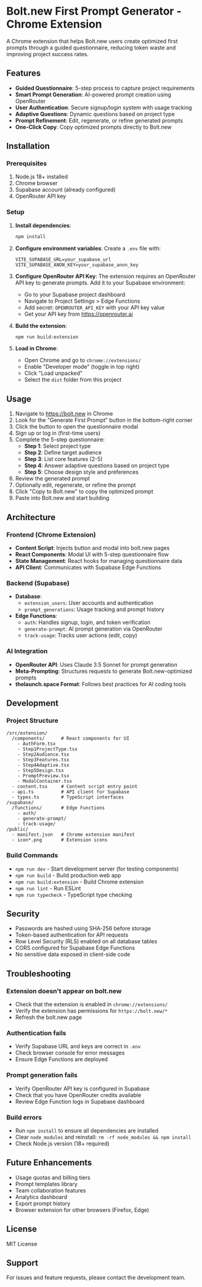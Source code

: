 # Bolt.new First Prompt Generator - Chrome Extension

A Chrome extension that helps Bolt.new users create optimized first prompts through a guided questionnaire, reducing token waste and improving project success rates.

## Features

- **Guided Questionnaire**: 5-step process to capture project requirements
- **Smart Prompt Generation**: AI-powered prompt creation using OpenRouter
- **User Authentication**: Secure signup/login system with usage tracking
- **Adaptive Questions**: Dynamic questions based on project type
- **Prompt Refinement**: Edit, regenerate, or refine generated prompts
- **One-Click Copy**: Copy optimized prompts directly to Bolt.new

## Installation

### Prerequisites

1. Node.js 18+ installed
2. Chrome browser
3. Supabase account (already configured)
4. OpenRouter API key

### Setup

1. **Install dependencies**:
   ```bash
   npm install
   ```

2. **Configure environment variables**:
   Create a `.env` file with:
   ```
   VITE_SUPABASE_URL=your_supabase_url
   VITE_SUPABASE_ANON_KEY=your_supabase_anon_key
   ```

3. **Configure OpenRouter API Key**:
   The extension requires an OpenRouter API key to generate prompts. Add it to your Supabase environment:
   - Go to your Supabase project dashboard
   - Navigate to Project Settings > Edge Functions
   - Add secret: `OPENROUTER_API_KEY` with your API key value
   - Get your API key from https://openrouter.ai

4. **Build the extension**:
   ```bash
   npm run build:extension
   ```

5. **Load in Chrome**:
   - Open Chrome and go to `chrome://extensions/`
   - Enable "Developer mode" (toggle in top right)
   - Click "Load unpacked"
   - Select the `dist` folder from this project

## Usage

1. Navigate to https://bolt.new in Chrome
2. Look for the "Generate First Prompt" button in the bottom-right corner
3. Click the button to open the questionnaire modal
4. Sign up or log in (first-time users)
5. Complete the 5-step questionnaire:
   - **Step 1**: Select project type
   - **Step 2**: Define target audience
   - **Step 3**: List core features (2-5)
   - **Step 4**: Answer adaptive questions based on project type
   - **Step 5**: Choose design style and preferences
6. Review the generated prompt
7. Optionally edit, regenerate, or refine the prompt
8. Click "Copy to Bolt.new" to copy the optimized prompt
9. Paste into Bolt.new and start building

## Architecture

### Frontend (Chrome Extension)
- **Content Script**: Injects button and modal into bolt.new pages
- **React Components**: Modal UI with 5-step questionnaire flow
- **State Management**: React hooks for managing questionnaire data
- **API Client**: Communicates with Supabase Edge Functions

### Backend (Supabase)
- **Database**:
  - `extension_users`: User accounts and authentication
  - `prompt_generations`: Usage tracking and prompt history
- **Edge Functions**:
  - `auth`: Handles signup, login, and token verification
  - `generate-prompt`: AI prompt generation via OpenRouter
  - `track-usage`: Tracks user actions (edit, copy)

### AI Integration
- **OpenRouter API**: Uses Claude 3.5 Sonnet for prompt generation
- **Meta-Prompting**: Structures requests to generate Bolt.new-optimized prompts
- **thelaunch.space Format**: Follows best practices for AI coding tools

## Development

### Project Structure
```
/src/extension/
  /components/      # React components for UI
    - AuthForm.tsx
    - Step1ProjectType.tsx
    - Step2Audience.tsx
    - Step3Features.tsx
    - Step4Adaptive.tsx
    - Step5Design.tsx
    - PromptPreview.tsx
    - ModalContainer.tsx
  - content.tsx     # Content script entry point
  - api.ts          # API client for Supabase
  - types.ts        # TypeScript interfaces
/supabase/
  /functions/       # Edge Functions
    - auth/
    - generate-prompt/
    - track-usage/
/public/
  - manifest.json   # Chrome extension manifest
  - icon*.png       # Extension icons
```

### Build Commands

- `npm run dev` - Start development server (for testing components)
- `npm run build` - Build production web app
- `npm run build:extension` - Build Chrome extension
- `npm run lint` - Run ESLint
- `npm run typecheck` - TypeScript type checking

## Security

- Passwords are hashed using SHA-256 before storage
- Token-based authentication for API requests
- Row Level Security (RLS) enabled on all database tables
- CORS configured for Supabase Edge Functions
- No sensitive data exposed in client-side code

## Troubleshooting

### Extension doesn't appear on bolt.new
- Check that the extension is enabled in `chrome://extensions/`
- Verify the extension has permissions for `https://bolt.new/*`
- Refresh the bolt.new page

### Authentication fails
- Verify Supabase URL and keys are correct in `.env`
- Check browser console for error messages
- Ensure Edge Functions are deployed

### Prompt generation fails
- Verify OpenRouter API key is configured in Supabase
- Check that you have OpenRouter credits available
- Review Edge Function logs in Supabase dashboard

### Build errors
- Run `npm install` to ensure all dependencies are installed
- Clear `node_modules` and reinstall: `rm -rf node_modules && npm install`
- Check Node.js version (18+ required)

## Future Enhancements

- Usage quotas and billing tiers
- Prompt templates library
- Team collaboration features
- Analytics dashboard
- Export prompt history
- Browser extension for other browsers (Firefox, Edge)

## License

MIT License

## Support

For issues and feature requests, please contact the development team.
